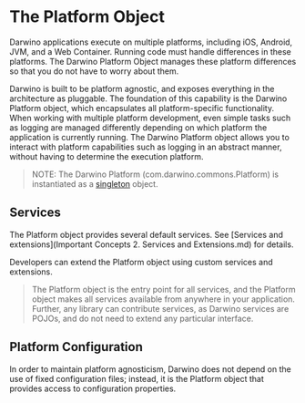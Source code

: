 The Platform Object
==
Darwino applications execute on multiple platforms, including iOS, Android, JVM, and a Web Container. Running code must handle differences in these platforms. The Darwino Platform Object manages these platform differences so that you do not have to worry about them.

Darwino is built to be platform agnostic, and exposes everything in the architecture as pluggable. The foundation of this capability is the Darwino Platform object, which encapsulates all platform-specific functionality. When working with multiple platform development, even simple tasks such as logging are managed differently depending on which platform the application is currently running. The Darwino Platform object allows you to interact with platform capabilities such as logging in an abstract manner, without having to determine the execution platform.

>NOTE: The Darwino Platform (com.darwino.commons.Platform) is instantiated as a [singleton](https://en.wikipedia.org/wiki/Singleton_pattern) object.

Services
--------

The Platform object provides several default services. See [Services and extensions](Important Concepts 2. Services and Extensions.md) for details.

Developers can extend the Platform object using custom services and extensions.  

>The Platform object is the entry point for all services, and the Platform object makes all services available from anywhere in your application. Further, any library can contribute services, as Darwino services are POJOs, and do not need to extend any particular interface.

Platform Configuration
----

In order to maintain platform agnosticism, Darwino does not depend on the use of fixed configuration files; instead, it is the Platform object that provides access to configuration properties.